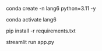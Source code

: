 conda create -n lang6 python=3.11 -y

conda activate lang6

pip install -r requirements.txt


<!-- langchain==0.3.13
langchain-core==0.3.28
langchain-community==0.3.13
langchain-openai==0.2.14 -->


streamlit run app.py 

